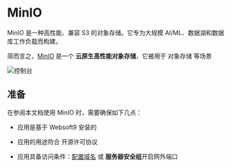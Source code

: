 # MinIO

MinIO 是一种高性能、兼容 S3 的对象存储。它专为大规模 AI/ML、数据湖和数据库工作负载而构建。

简而言之，[MinIO](https://min.io/) 是一个 **云原生高性能对象存储**，它被用于 对象存储  等场景


![控制台](https://libs.websoft9.com/Websoft9/DocsPicture/zh/minio/minio-gui-websoft9.png)


## 准备

在参阅本文档使用 MinIO 时，需要确保如下几点：

- 应用是基于 Websoft9 安装的

- 应用的用途符合 [](https://opensource.org/licenses/AGPL-3.0) 开源许可协议

- 应用具备访问条件：[配置域名](./guide/appsetdomain) 或 **服务器安全组**开启网外端口
